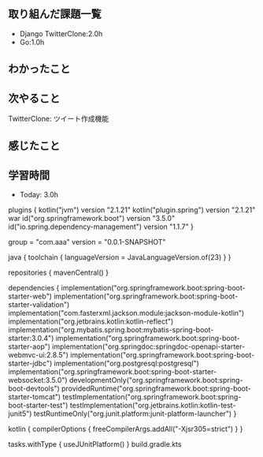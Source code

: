   ## 取り組んだ課題一覧
- Django TwitterClone:2.0h
- Go:1.0h

## わかったこと

## 次やること
TwitterClone: ツイート作成機能 

## 感じたこと

## 学習時間
- Today: 3.0h  

plugins {
 kotlin("jvm") version "2.1.21"
 kotlin("plugin.spring") version "2.1.21"
 war
 id("org.springframework.boot") version "3.5.0"
 id("io.spring.dependency-management") version "1.1.7"
}

group = "com.aaa"
version = "0.0.1-SNAPSHOT"

java {
 toolchain {
  languageVersion = JavaLanguageVersion.of(23)
 }
}

repositories {
 mavenCentral()
}

dependencies {
 implementation("org.springframework.boot:spring-boot-starter-web")
 implementation("org.springframework.boot:spring-boot-starter-validation")
 implementation("com.fasterxml.jackson.module:jackson-module-kotlin")
 implementation("org.jetbrains.kotlin:kotlin-reflect")
 implementation("org.mybatis.spring.boot:mybatis-spring-boot-starter:3.0.4")
 implementation("org.springframework.boot:spring-boot-starter-aop")
 implementation("org.springdoc:springdoc-openapi-starter-webmvc-ui:2.8.5")
 implementation("org.springframework.boot:spring-boot-starter-jdbc")
 implementation("org.postgresql:postgresql")
 implementation("org.springframework.boot:spring-boot-starter-websocket:3.5.0")
 developmentOnly("org.springframework.boot:spring-boot-devtools")
 providedRuntime("org.springframework.boot:spring-boot-starter-tomcat")
 testImplementation("org.springframework.boot:spring-boot-starter-test")
 testImplementation("org.jetbrains.kotlin:kotlin-test-junit5")
 testRuntimeOnly("org.junit.platform:junit-platform-launcher")
}

kotlin {
 compilerOptions {
  freeCompilerArgs.addAll("-Xjsr305=strict")
 }
}

tasks.withType<Test> {
 useJUnitPlatform()
}
build.gradle.kts